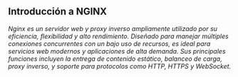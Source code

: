 ## Introducción a NGINX

*Nginx es un servidor web y proxy inverso ampliamente utilizado por su eficiencia, flexibilidad y alto rendimiento. Diseñado para manejar múltiples conexiones concurrentes con un bajo uso de recursos, es ideal para servicios web modernos y aplicaciones de alta demanda. Sus principales funciones incluyen la entrega de contenido estático, balanceo de carga, proxy inverso, y soporte para protocolos como HTTP, HTTPS y WebSocket.*
